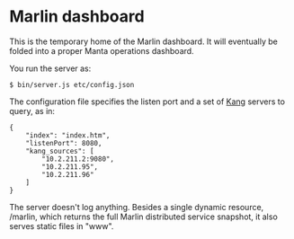 <!--
    This Source Code Form is subject to the terms of the Mozilla Public
    License, v. 2.0. If a copy of the MPL was not distributed with this
    file, You can obtain one at http://mozilla.org/MPL/2.0/.
-->

<!--
    Copyright (c) 2014, Joyent, Inc.
-->

# Marlin dashboard

This is the temporary home of the Marlin dashboard.  It will eventually be
folded into a proper Manta operations dashboard.

You run the server as:

    $ bin/server.js etc/config.json

The configuration file specifies the listen port and a set of
[Kang](https://github.com/davepacheco/kang) servers to query, as in:

    {
        "index": "index.htm",
        "listenPort": 8080,
        "kang_sources": [
            "10.2.211.2:9080",
            "10.2.211.95",
            "10.2.211.96"
        ]
    }

The server doesn't log anything.  Besides a single dynamic resource, /marlin,
which returns the full Marlin distributed service snapshot, it also serves
static files in "www".
